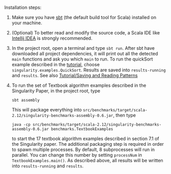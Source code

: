 Installation steps:

1. Make sure you have [sbt](https://www.scala-sbt.org) (the default build tool for Scala) installed on your machine.

2. (Optional) To better read and modify the source code, a Scala IDE like [Intellij IDEA](https://www.jetbrains.com/help/idea/discover-intellij-idea-for-scala.html) is strongly recommended.

3. In the project root, open a terminal and type `sbt run`. After sbt have downloaded all project dependencies, it will print out all the detected `main` functions and ask you which `main` to run. To run the quickSort example described in the [tutorial](https://github.com/MrVPlusOne/Singularity#tutorial), choose `singularity.examples.QuickSort`. Results are saved into `results-running` and `results`. See also [Tutorial/Saving and Reading Patterns](https://github.com/MrVPlusOne/Singularity#saving-and-reading-patterns)

4. To run the set of Textbook algorithm examples described in the Singularity Paper, in the project root, type
   ```
   sbt assembly
   ```
   This will package everything into `src/benchmarks/target/scala-2.12/singularity-benchmarks-assembly-0.6.jar`, then type
   ```
   java -cp src/benchmarks/target/scala-2.12/singularity-benchmarks-assembly-0.6.jar benchmarks.TextbookExamples
   ```
   to start the 17 textbook algorithm examples described in section 7.1 of the Singularity paper. The additional packaging step is required in order to spawn multiple processes. By default, 8 subprocesses will run in parallel. You can change this number by setting `processNum` in `TextbookExamples.main()`. As described above, all results will be written into `results-running` and `results`.